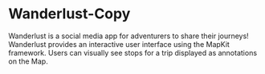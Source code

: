 # Wanderlust-Copy
Wanderlust is a social media app for adventurers to share their journeys! Wanderlust provides an interactive user interface using the MapKit framework. Users can visually see stops for a trip displayed as annotations on the Map.
